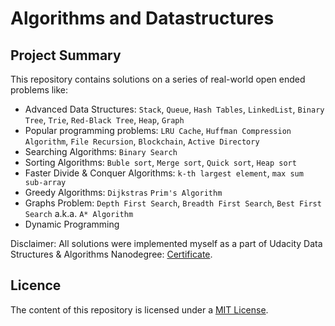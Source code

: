 # Algorithms and Datastructures

## Project Summary
This repository contains solutions on a series of real-world open ended problems like: 
* Advanced Data Structures: `Stack`, `Queue`, `Hash Tables`, `LinkedList`, `Binary Tree`, `Trie`, `Red-Black Tree`, `Heap`, `Graph`
* Popular programming problems: `LRU Cache`, `Huffman Compression Algorithm`, `File Recursion`, `Blockchain`, `Active Directory`
* Searching Algorithms: `Binary Search`
* Sorting Algorithms: `Buble sort`, `Merge sort`, `Quick sort`, `Heap sort`
* Faster Divide & Conquer Algorithms: `k-th largest element`, `max sum sub-array`
* Greedy Algorithms: `Dijkstras` `Prim's Algorithm`
* Graphs Problem: `Depth First Search`, `Breadth First Search`, `Best First Search` a.k.a. `A* Algorithm`
* Dynamic Programming

Disclaimer:
All solutions were implemented myself as a part of Udacity Data Structures & Algorithms Nanodegree: [Certificate](https://confirm.udacity.com/RECED4P).
 
## Licence
The content of this repository is licensed under a [MIT License](https://github.com/jurayev/algorithms-datastructures-udacity/blob/master/LICENSE).
